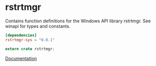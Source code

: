 # rstrtmgr #
Contains function definitions for the Windows API library rstrtmgr. See winapi for types and constants.

```toml
[dependencies]
rstrtmgr-sys = "0.0.1"
```

```rust
extern crate rstrtmgr;
```

[Documentation](https://retep998.github.io/doc/winapi/rstrtmgr/)
